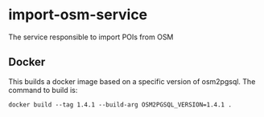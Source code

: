 # import-osm-service

The service responsible to import POIs from OSM

## Docker

This builds a docker image based on a specific version of osm2pgsql. The command to build is:

`docker build --tag 1.4.1 --build-arg OSM2PGSQL_VERSION=1.4.1 .`
